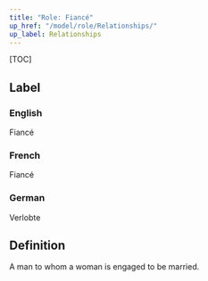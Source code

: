 ```yaml
---
title: "Role: Fiancé"
up_href: "/model/role/Relationships/"
up_label: Relationships
---
```


[TOC]

## Label

### English
Fiancé

### French
Fiancé

### German
Verlobte

## Definition
A man to whom a woman is engaged to be married.

